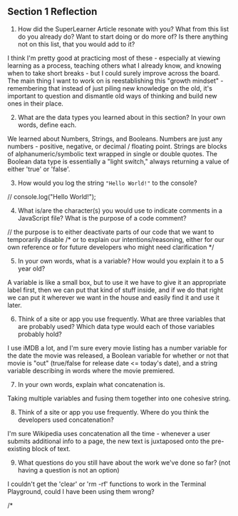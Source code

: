 ## Section 1 Reflection

1. How did the SuperLearner Article resonate with you? What from this list do you already do? Want to start doing or do more of? Is there anything not on this list, that you would add to it?

I think I'm pretty good at practicing most of these - especially at viewing learning as a process, teaching others what I already know, and knowing when to take short breaks - but I could surely improve across the board.  The main thing I want to work on is reestablishing this "growth mindset" - remembering that instead of just piling new knowledge on the old, it's important to question and dismantle old ways of thinking and build new ones in their place.

2. What are the data types you learned about in this section? In your own words, define each.

We learned about Numbers, Strings, and Booleans.  Numbers are just any numbers - positive, negative, or decimal / floating point.  Strings are blocks of alphanumeric/symbolic text wrapped in single or double quotes.  The Boolean data type is essentially a "light switch," always returning a value of either 'true' or 'false'.

3. How would you log the string `"Hello World!"` to the console?

// console.log("Hello World!");

4. What is/are the character(s) you would use to indicate comments in a JavaScript file? What is the purpose of a code comment?

// the purpose is to either deactivate parts of our code that we want to temporarily disable
/* or to explain our intentions/reasoning, either for our own reference or for future  developers who might need clarification */

5. In your own words, what is a variable? How would you explain it to a 5 year old?

A variable is like a small box, but to use it we have to give it an appropriate label first, then we can put that kind of stuff inside, and if we do that right we can put it wherever we want in the house and easily find it and use it later.

6. Think of a site or app you use frequently. What are three variables that are probably used? Which data type would each of those variables probably hold?

I use iMDB a lot, and I'm sure every movie listing has a number variable for the date the movie was released, a Boolean variable for whether or not that movie is "out" (true/false for release date <= today's date), and a string variable describing in words where the movie premiered.

7. In your own words, explain what concatenation is.

Taking multiple variables and fusing them together into one cohesive string.

8. Think of a site or app you use frequently. Where do you think the developers used concatenation?

I'm sure Wikipedia uses concatenation all the time - whenever a user submits additional info to a page, the new text is juxtaposed onto the pre-existing block of text.

9. What questions do you still have about the work we've done so far? (not having a question is not an option)

I couldn't get the 'clear' or 'rm -rf' functions to work in the Terminal Playground, could I have been using them wrong?

/*  
